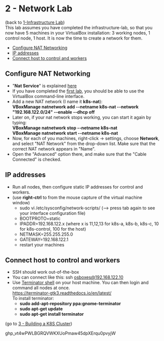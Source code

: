 # 2 - Network Lab

(back to [1-Infrastructure Lab](https://github.com/YuvalShaul/kubernetes/tree/main/labs/k8s-VirtualBox/1-infastructure-lab))  
This lab assumes you have completed the infrastructure-lab, so that you now have 5 machines in your VirtualBox installation: 3 working nodes, 1 control node, 1 host.
It is now the time to create a network for them.

- [Configure NAT Networking](#Configure-NAT-Networking)
- [IP addresses](#IP-addresses)
- [Connect host to control and workers](#Connect-host-to-control-and-workers)

## Configure NAT Networking

- "**Nat Service**" is explained [here](https://www.virtualbox.org/manual/ch06.html#network_nat_service)
- If you have completed the [first lab](https://github.com/YuvalShaul/kubernetes/tree/main/labs/k8s-VirtualBox/1-infastructure-lab), you should be able to use the VirtualBox command-line interface.
- Add a new NAT network (I name it **k8s-nat**):  
   **VBoxManage natnetwork add --netname k8s-nat --network "192.168.122.0/24" --enable --dhcp off**
- Later on, if your nat network stops working, you can start it again by typing:  
**VBoxManage natnetwork stop  --netname k8s-nat**  
**VBoxManage natnetwork start --netname k8s-nat**
- Now, for each of you machines, right-click -> settings, choose **Network**,  and select "NAT Network" from the drop-down list. Make sure that the correct NAT network appears in "Name".
- Open the "Advanced" option there, and make sure that the "Cable Connected" is checked.


## IP addresses

- Run all nodes, then configure static IP addresses for control and workers.
- (use **right-ctrl** to from the mouse capture of the virtual machine window)
  - sudo vi /etc/sysconfig/network-scripts/  (--> press tab again to see your interface configuration file)
  - BOOTPROTO=static
  - IPADDR=192.168.122.x (where x is 11,12,13 for k8s-a, k8s-b, k8s-c, 10 for k8s-control, 100 for the host)
  - NETMASK=255.255.255.0
  - GATEWAY=192.168.122.1
  - restart your machines

## Connect host to control and workers

- SSH should work out-of-the-box
- You can connect like this:
          ssh osboxes@192.168.122.10
- Use [Terminator shell](https://dev.to/xeroxism/how-to-install-terminator-a-linux-terminal-emulator-on-steroids-1m3h) on your host machine.
You can then login and command all nodes at once.  
https://terminator-gtk3.readthedocs.io/en/latest/  
To install terminator:
  - **sudo add-apt-repository ppa:gnome-terminator**
  - **sudo apt-get update**
  - **sudo apt-get install terminator**

(go to [3 - Building a K8S Cluster](https://github.com/YuvalShaul/kubernetes/tree/main/labs/k8s-VirtualBox/A-build/3-building-a-cluster))  

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
